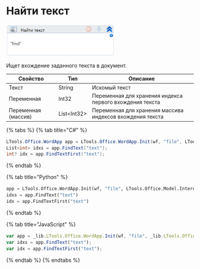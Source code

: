 # Найти текст

![](../../../resources/activities/basic/word/image-104.png)

Ищет вхождение заданного текста в документ.

| Свойство            | Тип          | Описание                                                  |
| ------------------- | ------------ | --------------------------------------------------------- |
| Текст               | String       | Искомый текст                                             |
| Переменная          | Int32        | Переменная для хранения индекса первого вхождения текста  |
| Переменная (массив) | List\<Int32> | Переменная для хранения массива индексов вхождения текста |

{% tabs %}
{% tab title="C#" %}
```csharp
LTools.Office.WordApp app = LTools.Office.WordApp.Init(wf, "file", LTools.Office.Model.InteropTypes.DX);
List<int> idxs = app.FindText("text");
int? idx = app.FindTextFirst("text");
```
{% endtab %}

{% tab title="Python" %}
```python
app = LTools.Office.WordApp.Init(wf, "file", LTools.Office.Model.InteropTypes.DX)
idxs = app.FindText("text")
idx = app.FindTextFirst("text")
```
{% endtab %}

{% tab title="JavaScript" %}
```javascript
var app = _lib.LTools.Office.WordApp.Init(wf, "file", _lib.LTools.Office.Model.InteropTypes.DX);
var idxs = app.FindText("text");
var idx = app.FindTextFirst("text");
```
{% endtab %}
{% endtabs %}
